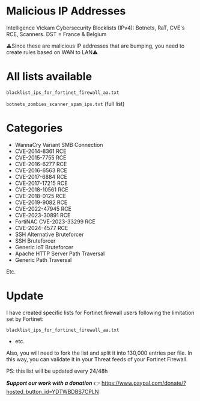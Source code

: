 # Malicious IP Addresses
Intelligence Vickam Cybersecurity Blocklists (IPv4): Botnets, RaT, CVE's RCE, Scanners. DST = France & Belgium

⚠Since these are malicious IP addresses that are bumping, you need to create rules based on WAN to LAN⚠

# All lists available

```blacklist_ips_for_fortinet_firewall_aa.txt```

```botnets_zombies_scanner_spam_ips.txt``` (full list)

# Categories

- WannaCry Variant SMB Connection
- CVE-2014-8361 RCE
- CVE-2015-7755 RCE
- CVE-2016-6277 RCE
- CVE-2016-6563 RCE
- CVE-2017-6884 RCE
- CVE-2017-17215 RCE
- CVE-2018-10561 RCE
- CVE-2018-0125 RCE
- CVE-2019-9082 RCE
- CVE-2022-47945 RCE
- CVE-2023-30891 RCE
- FortiNAC CVE-2023-33299 RCE
- CVE-2024-4577 RCE
- SSH Alternative Bruteforcer
- SSH Bruteforcer
- Generic IoT Bruteforcer
- Apache HTTP Server Path Traversal
- Generic Path Traversal

Etc.

# Update

I have created specific lists for Fortinet firewall users following the limitation set by Fortinet:

```blacklist_ips_for_fortinet_firewall_aa.txt```

- etc.

Also, you will need to fork the list and split it into 130,000 entries per file. 
In this way, you can validate it in your Threat feeds of your Fortinet Firewall.

PS: this list will be updated every 24/48h

***Support our work with a donation*** 👉 https://www.paypal.com/donate/?hosted_button_id=YDTWBDBS7CPLN

